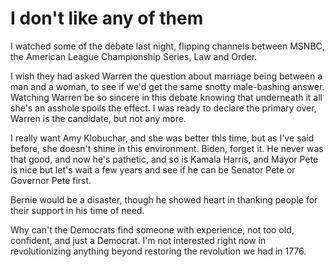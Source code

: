# I don't like any of them
I watched some of the debate last night, flipping channels between MSNBC, the American League Championship Series, Law and Order.

 I wish they had asked Warren the question about marriage being between a man and a woman, to see if we'd get the same snotty male-bashing answer. Watching Warren be so sincere in this debate knowing that underneath it all she's an asshole spoils the effect. I was ready to declare the primary over, Warren is the candidate, but not any more. 

I really want Amy Klobuchar, and she was better this time, but as I've said before, she doesn't shine in this environment. Biden, forget it. He never was that good, and now he's pathetic, and so is Kamala Harris, and Mayor Pete is nice but let's wait a few years and see if he can be Senator Pete or Governor Pete first.

Bernie would be a disaster, though he showed heart in thanking people for their support in his time of need. 

Why can't the Democrats find someone with experience, not too old, confident, and just a Democrat. I'm not interested right now in revolutionizing anything beyond restoring the revolution we had in 1776.

